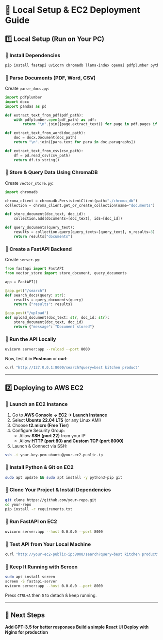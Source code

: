 # **🚀 Local Setup & EC2 Deployment Guide**

## **1️⃣ Local Setup (Run on Your PC)**

### **📌 Install Dependencies**

```sh
pip install fastapi uvicorn chromadb llama-index openai pdfplumber python-docx pandas
```

### **📌 Parse Documents (PDF, Word, CSV)**

Create `parse_docs.py`:

```python
import pdfplumber
import docx
import pandas as pd

def extract_text_from_pdf(pdf_path):
    with pdfplumber.open(pdf_path) as pdf:
        return "\n".join([page.extract_text() for page in pdf.pages if page.extract_text()])

def extract_text_from_word(doc_path):
    doc = docx.Document(doc_path)
    return "\n".join([para.text for para in doc.paragraphs])

def extract_text_from_csv(csv_path):
    df = pd.read_csv(csv_path)
    return df.to_string()
```

### **📌 Store & Query Data Using ChromaDB**

Create `vector_store.py`:

```python
import chromadb

chroma_client = chromadb.PersistentClient(path="./chroma_db")
collection = chroma_client.get_or_create_collection(name="documents")

def store_document(doc_text, doc_id):
    collection.add(documents=[doc_text], ids=[doc_id])

def query_documents(query_text):
    results = collection.query(query_texts=[query_text], n_results=3)
    return results["documents"]
```

### **📌 Create a FastAPI Backend**

Create `server.py`:

```python
from fastapi import FastAPI
from vector_store import store_document, query_documents

app = FastAPI()

@app.get("/search")
def search_docs(query: str):
    results = query_documents(query)
    return {"results": results}

@app.post("/upload")
def upload_document(doc_text: str, doc_id: str):
    store_document(doc_text, doc_id)
    return {"message": "Document stored"}
```

### **📌 Run the API Locally**

```sh
uvicorn server:app --reload --port 8000
```

Now, test it in **Postman** or **curl**:

```sh
curl "http://127.0.0.1:8000/search?query=best kitchen product"
```

---

## **2️⃣ Deploying to AWS EC2**

### **📌 Launch an EC2 Instance**

1. Go to **AWS Console → EC2 → Launch Instance**
2. Select **Ubuntu 22.04 LTS** (or any Linux AMI)
3. Choose **t2.micro (Free Tier)**
4. Configure Security Group:
    - Allow **SSH (port 22)** from your IP
    - Allow **HTTP (port 80) and Custom TCP (port 8000)**
5. Launch & Connect via SSH:

```sh
ssh -i your-key.pem ubuntu@your-ec2-public-ip
```

### **📌 Install Python & Git on EC2**

```sh
sudo apt update && sudo apt install -y python3-pip git
```

### **📌 Clone Your Project & Install Dependencies**

```sh
git clone https://github.com/your-repo.git
cd your-repo
pip install -r requirements.txt
```

### **📌 Run FastAPI on EC2**

```sh
uvicorn server:app --host 0.0.0.0 --port 8000
```

### **📌 Test API from Your Local Machine**

```sh
curl "http://your-ec2-public-ip:8000/search?query=best kitchen product"
```

### **📌 Keep It Running with Screen**

```sh
sudo apt install screen
screen -S fastapi-server
uvicorn server:app --host 0.0.0.0 --port 8000
```

Press `CTRL+A` then `D` to detach & keep running.

---

## **🎯 Next Steps**

**Add GPT-3.5 for better responses**
**Build a simple React UI**
**Deploy with Nginx for production**
